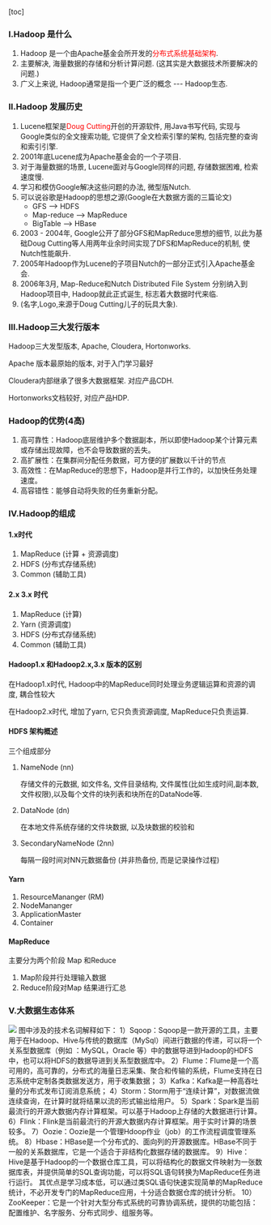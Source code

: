 [toc]

### Ⅰ.Hadoop 是什么

1. Hadoop 是一个由Apache基金会所开发的<font color='red'>分布式系统基础架构</font>.
2. 主要解决, 海量数据的存储和分析计算问题. (这其实是大数据技术所要解决的问题.)
3. 广义上来说, Hadoop通常是指一个更广泛的概念 --- Hadoop生态.

### Ⅱ.Hadoop 发展历史

1. Lucene框架是<font color='red'>Doug Cutting</font>开创的开源软件, 用Java书写代码, 实现与Google类似的全文搜索功能, 它提供了全文检索引擎的架构, 包括完整的查询和索引引擎.
2. 2001年底Lucene成为Apache基金会的一个子项目.
3. 对于海量数据的场景, Lucene面对与Google同样的问题, 存储数据困难, 检索速度慢.
4. 学习和模仿Google解决这些问题的办法, 微型版Nutch.
5. 可以说谷歌是Hadoop的思想之源(Google在大数据方面的三篇论文)
   - GFS --> HDFS
   - Map-reduce --> MapReduce
   - BigTable --> HBase
6. 2003 - 2004年, Google公开了部分GFS和MapReduce思想的细节, 以此为基础Doug Cutting等人用两年业余时间实现了DFS和MapReduce的机制, 使Nutch性能飙升.
7. 2005年Hadoop作为Lucene的子项目Nutch的一部分正式引入Apache基金会.
8. 2006年3月, Map-Reduce和Nutch Distributed File System 分别纳入到Hadoop项目中, Hadoop就此正式诞生, 标志着大数据时代来临.
9. (名字,Logo,来源于Doug Cutting儿子的玩具大象).

### Ⅲ.Hadoop三大发行版本

Hadoop三大发型版本, Apache, Cloudera, Hortonworks.

Apache 版本最原始的版本, 对于入门学习最好

Cloudera内部继承了很多大数据框架. 对应产品CDH.

Hortonworks文档较好, 对应产品HDP.

### Hadoop的优势(4高)

1.   高可靠性：Hadoop底层维护多个数据副本，所以即使Hadoop某个计算元素或存储出现故障，也不会导致数据的丢失。  
2. 高扩展性：在集群间分配任务数据，可方便的扩展数以千计的节点  
3. 高效性：在MapReduce的思想下，Hadoop是并行工作的，以加快任务处理速度。  
4.  高容错性：能够自动将失败的任务重新分配。  

### Ⅳ.Hadoop的组成

#### 1.x时代

1. MapReduce (计算 + 资源调度)
2. HDFS (分布式存储系统)
3. Common (辅助工具)

#### 2.x 3.x 时代

1. MapReduce (计算)
2. Yarn (资源调度)
3. HDFS (分布式存储系统)
4. Common (辅助工具)

#### Hadoop1.x 和Hadoop2.x,3.x 版本的区别

在Hadoop1.x时代, Hadoop中的MapReduce同时处理业务逻辑运算和资源的调度, 耦合性较大

在Hadoop2.x时代, 增加了yarn, 它只负责资源调度, MapReduce只负责运算.

#### HDFS 架构概述

三个组成部分

1. NameNode (nn)

   存储文件的元数据, 如文件名, 文件目录结构, 文件属性(比如生成时间,副本数,文件权限),以及每个文件的块列表和块所在的DataNode等. 

2. DataNode (dn)

   在本地文件系统存储的文件块数据, 以及块数据的校验和

3. SecondaryNameNode (2nn)

   每隔一段时间对NN元数据备份 (并非热备份, 而是记录操作过程)

#### Yarn

1. ResourceMananger (RM)
2. NodeMananger
3. ApplicationMaster
4. Container

#### MapReduce

主要分为两个阶段 Map 和Reduce

1. Map阶段并行处理输入数据
2. Reduce阶段对Map 结果进行汇总

### Ⅴ.大数据生态体系
[![](https://itaylor.top/wp-content/uploads/2020/09/wp_editor_md_532aaac9bb87c44a7fe1fc124e684dc7.jpg)](https://itaylor.top/wp-content/uploads/2020/09/wp_editor_md_532aaac9bb87c44a7fe1fc124e684dc7.jpg)
图中涉及的技术名词解释如下：
1）Sqoop：Sqoop是一款开源的工具，主要用于在Hadoop、Hive与传统的数据库（MySql）间进行数据的传递，可以将一个关系型数据库（例如 ：MySQL，Oracle 等）中的数据导进到Hadoop的HDFS中，也可以将HDFS的数据导进到关系型数据库中。
2）Flume：Flume是一个高可用的，高可靠的，分布式的海量日志采集、聚合和传输的系统，Flume支持在日志系统中定制各类数据发送方，用于收集数据； 
3）Kafka：Kafka是一种高吞吐量的分布式发布订阅消息系统； 
4）Storm：Storm用于“连续计算”，对数据流做连续查询，在计算时就将结果以流的形式输出给用户。
5）Spark：Spark是当前最流行的开源大数据内存计算框架。可以基于Hadoop上存储的大数据进行计算。
6）Flink：Flink是当前最流行的开源大数据内存计算框架。用于实时计算的场景较多。
7）Oozie：Oozie是一个管理Hdoop作业（job）的工作流程调度管理系统。
8）Hbase：HBase是一个分布式的、面向列的开源数据库。HBase不同于一般的关系数据库，它是一个适合于非结构化数据存储的数据库。
9）Hive：Hive是基于Hadoop的一个数据仓库工具，可以将结构化的数据文件映射为一张数据库表，并提供简单的SQL查询功能，可以将SQL语句转换为MapReduce任务进行运行。 其优点是学习成本低，可以通过类SQL语句快速实现简单的MapReduce统计，不必开发专门的MapReduce应用，十分适合数据仓库的统计分析。
10）ZooKeeper：它是一个针对大型分布式系统的可靠协调系统，提供的功能包括：配置维护、名字服务、分布式同步、组服务等。